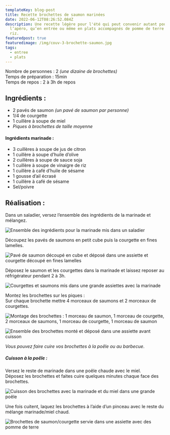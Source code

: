 ```yaml
---
templateKey: blog-post
title: Recette brochettes de saumon marinées
date: 2022-06-12T08:26:52.084Z
description: Une recette légère pour l'été qui peut convenir autant pour
  l’apéro, qu’en entrée ou même en plats accompagnés de pomme de terre ou de
  riz.
featuredpost: true
featuredimage: /img/couv-3-brochette-saumon.jpg
tags:
  - entree
  - plats
---
```

Nombre de personnes : 2 *(une dizaine de brochettes)*\
Temps de préparation : 15min\
Temps de repos : 2 à 3h de repos

## Ingrédients :

* 2 pavés de saumon *(un pavé de saumon par personne)*
* 1/4 de courgette
* 1 cuillère à soupe de miel
* *Piques à brochettes de taille moyenne* 

#### Ingrédients marinade :

* 3 cuillères à soupe de jus de citron
* 1 cuillère à soupe d’huile d’olive
* 2 cuillères à soupe de sauce soja
* 1 cuillère à soupe de vinaigre de riz
* 1 cuillère à café d’huile de sésame
* 1 gousse d’ail écrasé
* 1 cuillère à café de sésame
* Sel/poivre

## Réalisation :

Dans un saladier, versez l’ensemble des ingrédients de la marinade et mélangez.

![Ensemble des ingrédients pour la marinade mis dans un saladier](/img/marinade-a-brochettes.jpg "Marinade pour brochettes")

Découpez les pavés de saumons en petit cube puis la courgette en fines lamelles.

![Pavé de saumon découpé en cube et déposé dans une assiette et courgette découpé en fines lamelles](/img/saumon-et-courgettes.png "Découpe du saumon et des courgettes")

Déposez le saumon et les courgettes dans la marinade et laissez reposer au réfrigérateur pendant 2 à 3h.

![Courgettes et saumons mis dans une grande assiettes avec la marinade](/img/saumon-et-courgette-en-marinade.jpg "Saumons et courgettes en marinade")

Montez les brochettes sur les piques :\
Sur chaque brochette mettre 4 morceaux de saumons et 2 morceaux de courgettes.

![Montage des brochettes : 1 morceau de saumon, 1 morceau de courgette, 2 morceaux de saumons, 1 morceau de courgette, 1 morceau de saumon](/img/montage-brochette-saumon.jpg "Montage des brochettes ")

![Ensemble des brochettes monté et déposé dans une assiette avant cuisson](/img/brochette-avant-cuisson.jpg "Brochettes avant cuisson")

*Vous pouvez faire cuire vos brochettes à la poêle ou au barbecue*.

##### Cuisson à la poêle :

Versez le reste de marinade dans une poêle chaude avec le miel.\
Déposez les brochettes et faites cuire quelques minutes chaque face des brochettes.

![Cuisson des brochettes avec la marinade et du miel dans une grande poêle ](/img/cuisson-des-brochettes.jpg "Cuisson des brochettes ")

Une fois cuitent, laquez les brochettes à l’aide d’un pinceau avec le reste du mélange marinade/miel chaud.

![Brochettes de saumon/courgette servie dans une assiette avec des pomme de terre](/img/plat-saumon-brochette.jpg "Plat avec les brochettes de saumon/courgette")